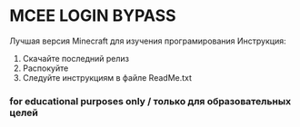 # MCEE LOGIN BYPASS         

Лучшая версия Minecraft для изучения програмирования
Инструкция:
1. Скачайте последний релиз
2. Распокуйте
3. Следуйте инструкциям в файле ReadMe.txt

### for educational purposes only / только для образовательных целей
